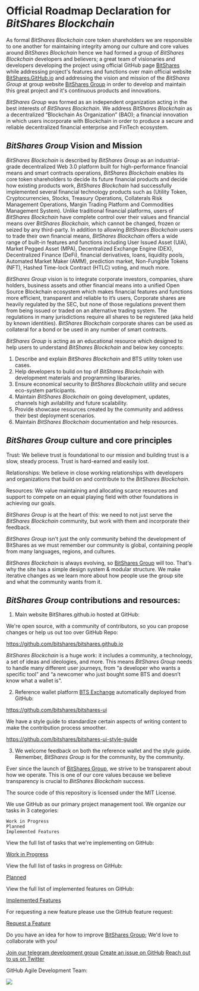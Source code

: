 # Official Roadmap Declaration for *BitShares Blockchain*

As formal *BitShares Blockchain* core token shareholders we are responsible to one another for maintaining integrity among our culture and core values around *BitShares Blockchain* hence we had formed a group of *BitShares Blockchain* developers and believers; a great team of visionaries and developers developing the project using official GitHub page [BitShares](https://github.com/bitshares) while addressing project's features and functions over main official website [BitShares.GitHub.io](https://bitshares.github.io) and addressing the vision and mission of the *BitShares Group* at group website [BitShares Group](https://BitSharesGroup.org) in order to develop and maintain this great project and it's continuous products and innovations.

*BitShares Group* was formed as an independent organization acting in the best interests of *BitShares Blockchain*. We address *BitShares Blockchain* as a decentralized “Blockchain As Organization” (BAO); a financial innovation in which users incorporate with Blockchain in order to produce a secure and reliable decentralized financial enterprise and FinTech ecosystem.

## *BitShares Group* Vision and Mission

*BitShares Blockchain* is described by *BitShares Group* as an industrial-grade decentralized Web 3.0 platform built for high-performance financial means and smart contracts operations, *BitShares Blockchain* enables its core token shareholders to decide its future financial products and decide how existing products work, *BitShares Blockchain* had successfully implemented several financial technology products such as (Utility Token, Cryptocurrencies, Stocks, Treasury Operations, Collaterals Risk Management Operations, Margin Trading Platform and Commodities Management System). Unlike traditional financial platforms, users of *BitShares Blockchain* have complete control over their values and financial means over *BitShares Blockchain*, which cannot be changed, frozen or seized by any third-party. In addition to allowing *BitShares Blockchain* users to trade their own financial means, *BitShares Blockchain* offers a wide range of built-in features and functions including User Issued Asset (UIA), Market Pegged Asset (MPA), Decentralized Exchange Engine (DEX), Decentralized Finance (DeFi), financial derivatives, loans, liquidity pools, Automated Market Maker (AMM), prediction market, Non-Fungible Tokens (NFT), Hashed Time-lock Contract (HTLC) voting, and much more.

*BitShares Group* vision is to integrate corporate investors, companies, share holders, business assets and other financial means into a unified Open Source Blockchain ecosystem which makes financial features and functions more efficient, transparent and reliable to it’s users, Corporate shares are heavily regulated by the SEC, but none of those regulations prevent them from being issued or traded on an alternative trading system. The regulations in many jurisdictions require all shares to be registered (aka held by known identities). *BitShares Blockchain* corporate shares can be used as collateral for a bond or be used in any number of smart contracts.

*BitShares Group* is acting as an educational resource which designed to help users to understand *BitShares Blockchain* and below key concepts:

1) Describe and explain *BitShares Blockchain* and BTS utility token use cases.
2) Help developers to build on top of *BitShares Blockchain* with development materials and programming libararies. 
3) Ensure economical security to *BitShares Blockchain* utility and secure eco-system participants.
4) Maintain *BitShares Blockchain* on going development, updates, channels high avilability and future scalability.
5) Provide showcase resources created by the community and address their best deployment scenarios.
6) Maintain *BitShares Blockchain* documentation and help resources.

## *BitShares Group* culture and core principles

Trust: We believe trust is foundational to our mission and building trust is a slow, steady process. Trust is hard-earned and easily lost.

Relationships: We believe in close working relationships with developers and organizations that build on and contribute to the *BitShares Blockchain*.

Resources: We value maintaining and allocating scarce resources and support to compete on an equal playing field with other foundations in achieving our goals.

*BitShares Group* is at the heart of this: we need to not just serve the *BitShares Blockchain* community, but work with them and incorporate their feedback. 

*BitShares Group* isn't just the only community behind the development of BitShares as we must remember our community is global, containing people from many languages, regions, and cultures.

*BitShares Blockchain* is always evolving, so [BitShares Group](https://BitSharesGroup.org) will too. That's why the site has a simple design system & modular structure. We make iterative changes as we learn more about how people use the group site and what the community wants from it.

## *BitShares Group* contributions and resources:

1) Main website BitShares.github.io hosted at GitHub:

We're open source, with a community of contributors, so you can propose changes or help us out too over GitHub Repo:

https://github.com/bitshares/bitshares.github.io

*BitShares Blockchain* is a huge work: it includes a community, a technology, a set of ideas and ideologies, and more. This means *BitShares Group* needs to handle many different user journeys, from “a developer who wants a specific tool” and “a newcomer who just bought some BTS and doesn’t know what a wallet is".

2) Reference wallet platform [BTS Exchange](https://BTS.Exchange) automatically deployed from GitHub: 

https://github.com/bitshares/bitshares-ui

We have a style guide to standardize certain aspects of writing content to make the contribution process smoother.

https://github.com/bitshares/bitshares-ui-style-guide

3) We welcome feedback on both the reference wallet and the style guide. Remember, *BitShares Group* is for the community, by the community.

Ever since the launch of [BitShares Group](https://BitSharesGroup.org), we strive to be transparent about how we operate. This is one of our core values because we believe transparency is crucial to *BitShares Blockchain* success.

The source code of this repository is licensed under the MIT License.

We use GitHub as our primary project management tool. We organize our tasks in 3 categories:

    Work in Progress
    Planned
    Implemented Features

View the full list of tasks that we're implementing on GitHub:

[Work in Progress](https://github.com/bitshares/bitshares-core/milestones?state=open)

View the full list of tasks in progress on GitHub:

[Planned](https://github.com/bitshares/bitshares-core/milestones)

View the full list of implemented features on GitHub:

[Implemented Features](https://github.com/bitshares/bitshares-core/milestones?state=closed)

For requesting a new feature please use the GitHub feature request:

[Request a Feature](https://github.com/bitshares/bitshares-core/issues/new?assignees=&labels=&template=feature_request.md)

Do you have an idea for how to improve [BitShares Group](https://BitSharesGroup.org); We'd love to collaborate with you!

[Join our telegram development group](https://t.me/BitSharesDEV)
[Create an issue on GitHub](https://github.com/bitshares/bitshares-core/issues)
[Reach out to us on Twitter](https://twitter.com/BitSharesGroup)

GitHub Agile Development Team:

<a href="https://github.com/bitshares/bitshares-core/graphs/contributors">
  <img src="https://contrib.rocks/image?repo=bitshares/bitshares-core" />
</a>
